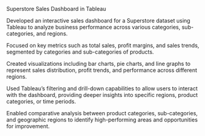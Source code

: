 Superstore Sales Dashboard in Tableau

Developed an interactive sales dashboard for a Superstore dataset using Tableau to analyze business performance across various categories, sub-categories, and regions.

Focused on key metrics such as total sales, profit margins, and sales trends, segmented by categories and sub-categories of products.

Created visualizations including bar charts, pie charts, and line graphs to represent sales distribution, profit trends, and performance across different regions.

Used Tableau’s filtering and drill-down capabilities to allow users to interact with the dashboard, providing deeper insights into specific regions, product categories, or time periods.

Enabled comparative analysis between product categories, sub-categories, and geographic regions to identify high-performing areas and opportunities for improvement.

